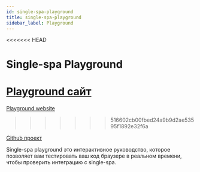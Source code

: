```yaml
---
id: single-spa-playground
title: single-spa-playground
sidebar_label: Playground
---
```


<<<<<<< HEAD
# Single-spa Playground

[Playground сайт](http://single-spa-playground.org)
=======
[Playground website](http://single-spa-playground.org)
>>>>>>> 516602cb00fbed24a9b9d2ae53595f1892e32f6a

[Github проект](https://github.com/single-spa/single-spa-playground)

Single-spa playground это интерактивное руководство, которое позволяет вам тестировать ваш код браузере в реальном времени, чтобы проверить интеграцию с single-spa.
